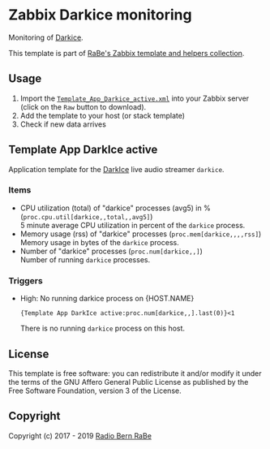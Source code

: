 # Zabbix Darkice monitoring
Monitoring of [Darkice](http://www.darkice.org/).

This template is part of [RaBe's Zabbix template and helpers
collection](https://github.com/radiorabe/rabe-zabbix).

## Usage

1. Import the [`Template_App_Darkice_active.xml`](Template_App_Darkice_active.xml)
   into your Zabbix server (click on the `Raw` button to download).
2. Add the template to your host (or stack template)
3. Check if new data arrives

## Template App DarkIce active
Application template for the [DarkIce](http://www.darkice.org/) live audio streamer `darkice`.
### Items
* CPU utilization (total) of "darkice" processes (avg5) in % (`proc.cpu.util[darkice,,total,,avg5]`)  
  5 minute average CPU utilization in percent of the `darkice` process.
* Memory usage (rss) of "darkice" processes (`proc.mem[darkice,,,,rss]`)  
  Memory usage in bytes of the `darkice` process.
* Number of "darkice" processes (`proc.num[darkice,,]`)  
  Number of running `darkice` processes.
### Triggers
* High: No running darkice process on {HOST.NAME}
  ```
  {Template App DarkIce active:proc.num[darkice,,].last(0)}<1
  ```
  There is no running `darkice` process on this host.

## License
This template is free software: you can redistribute it and/or modify it under
the terms of the GNU Affero General Public License as published by the Free
Software Foundation, version 3 of the License.

## Copyright
Copyright (c) 2017 - 2019 [Radio Bern RaBe](http://www.rabe.ch)
